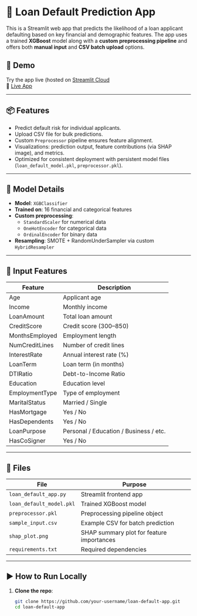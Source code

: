 # 🏦 Loan Default Prediction App

This is a Streamlit web app that predicts the likelihood of a loan applicant defaulting based on key financial and demographic features. The app uses a trained **XGBoost** model along with a **custom preprocessing pipeline** and offers both **manual input** and **CSV batch upload** options.

## 🚀 Demo

Try the app live (hosted on [Streamlit Cloud](https://streamlit.io/)  
🔗 [Live App](https://loandefault-fsevxgxwbtrm7gevfzcgfe.streamlit.app/)

---

## 📦 Features

- Predict default risk for individual applicants.
- Upload CSV file for bulk predictions.
- Custom `Preprocessor` pipeline ensures feature alignment.
- Visualizations: prediction output, feature contributions (via SHAP image), and metrics.
- Optimized for consistent deployment with persistent model files (`loan_default_model.pkl`, `preprocessor.pkl`).

---

## 🧠 Model Details

- **Model**: `XGBClassifier`
- **Trained on**: 16 financial and categorical features
- **Custom preprocessing**:
  - `StandardScaler` for numerical data
  - `OneHotEncoder` for categorical data
  - `OrdinalEncoder` for binary data
- **Resampling**: SMOTE + RandomUnderSampler via custom `HybridResampler`

---

## 🧾 Input Features

| Feature           | Description                            |
|------------------|----------------------------------------|
| Age              | Applicant age                          |
| Income           | Monthly income                         |
| LoanAmount       | Total loan amount                      |
| CreditScore      | Credit score (300–850)                 |
| MonthsEmployed   | Employment length                      |
| NumCreditLines   | Number of credit lines                 |
| InterestRate     | Annual interest rate (%)               |
| LoanTerm         | Loan term (in months)                  |
| DTIRatio         | Debt-to-Income Ratio                   |
| Education        | Education level                        |
| EmploymentType   | Type of employment                     |
| MaritalStatus    | Married / Single                       |
| HasMortgage      | Yes / No                               |
| HasDependents    | Yes / No                               |
| LoanPurpose      | Personal / Education / Business / etc. |
| HasCoSigner      | Yes / No                               |

---

## 📁 Files

| File                  | Purpose                                 |
|-----------------------|-----------------------------------------|
| `loan_default_app.py` | Streamlit frontend app                  |
| `loan_default_model.pkl` | Trained XGBoost model                |
| `preprocessor.pkl`    | Preprocessing pipeline object           |
| `sample_input.csv`    | Example CSV for batch prediction        |
| `shap_plot.png`       | SHAP summary plot for feature importances |
| `requirements.txt`    | Required dependencies                   |

---

## ▶️ How to Run Locally

1. **Clone the repo**:
   ```bash
   git clone https://github.com/your-username/loan-default-app.git
   cd loan-default-app
